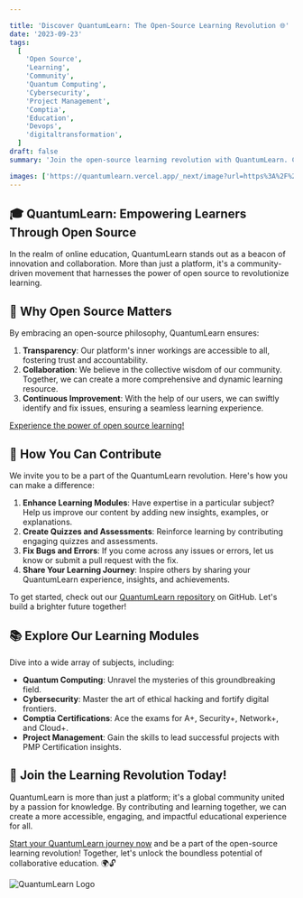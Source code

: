 ```yaml
---

title: 'Discover QuantumLearn: The Open-Source Learning Revolution 🌐'
date: '2023-09-23'
tags:
  [
    'Open Source',
    'Learning',
    'Community',
    'Quantum Computing',
    'Cybersecurity',
    'Project Management',
    'Comptia',
    'Education',
    'Devops',
    'digitaltransformation',
  ]
draft: false
summary: 'Join the open-source learning revolution with QuantumLearn. Contribute, learn, and grow together as we build the ultimate learning resource. Let us create a brighter future through collaborative education! 🚀'

images: ['https://quantumlearn.vercel.app/_next/image?url=https%3A%2F%2Fwww.quantumcybersolutions.com%2Fentanglement.webp&w=640&q=75', 'https://www.rics-notebook.com/articleimage/QuantumLearn.webp']
---
```


## 🎓 QuantumLearn: Empowering Learners Through Open Source

In the realm of online education, QuantumLearn stands out as a beacon of innovation and collaboration. More than just a platform, it's a community-driven movement that harnesses the power of open source to revolutionize learning.

## 🌟 Why Open Source Matters

By embracing an open-source philosophy, QuantumLearn ensures:

1. **Transparency**: Our platform's inner workings are accessible to all, fostering trust and accountability.
2. **Collaboration**: We believe in the collective wisdom of our community. Together, we can create a more comprehensive and dynamic learning resource.
3. **Continuous Improvement**: With the help of our users, we can swiftly identify and fix issues, ensuring a seamless learning experience.

[Experience the power of open source learning!](https://quantumlearn.org/)

## 🤝 How You Can Contribute

We invite you to be a part of the QuantumLearn revolution. Here's how you can make a difference:

1. **Enhance Learning Modules**: Have expertise in a particular subject? Help us improve our content by adding new insights, examples, or explanations.
2. **Create Quizzes and Assessments**: Reinforce learning by contributing engaging quizzes and assessments.
3. **Fix Bugs and Errors**: If you come across any issues or errors, let us know or submit a pull request with the fix.
4. **Share Your Learning Journey**: Inspire others by sharing your QuantumLearn experience, insights, and achievements.

To get started, check out our [QuantumLearn repository](https://github.com/ericdequ/Quantum_Learn.git) on GitHub. Let's build a brighter future together!

## 📚 Explore Our Learning Modules

Dive into a wide array of subjects, including:

- **Quantum Computing**: Unravel the mysteries of this groundbreaking field.
- **Cybersecurity**: Master the art of ethical hacking and fortify digital frontiers.
- **Comptia Certifications**: Ace the exams for A+, Security+, Network+, and Cloud+.
- **Project Management**: Gain the skills to lead successful projects with PMP Certification insights.

## 🚀 Join the Learning Revolution Today!

QuantumLearn is more than just a platform; it's a global community united by a passion for knowledge. By contributing and learning together, we can create a more accessible, engaging, and impactful educational experience for all.

[Start your QuantumLearn journey now](https://quantumlearn.org/) and be a part of the open-source learning revolution! Together, let's unlock the boundless potential of collaborative education. 🌍🔓

![QuantumLearn Logo](https://quantumlearn.org/_next/image?url=https%3A%2F%2Fwww.quantumcybersolutions.com%2Fentanglement.webp&w=640&q=75)
